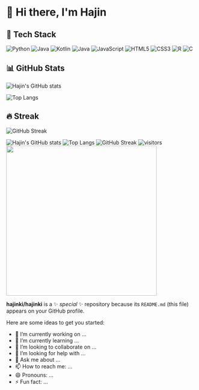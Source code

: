 # 👋 Hi there, I'm Hajin

## 🚀 Tech Stack
![Python](https://img.shields.io/badge/Python-3776AB?style=for-the-badge&logo=python&logoColor=white)
![Java](https://img.shields.io/badge/Java-007396?style=for-the-badge&logo=java&logoColor=white)
![Kotlin](https://img.shields.io/badge/Kotlin-0095D5?style=for-the-badge&logo=kotlin&logoColor=white)
![Java](https://img.shields.io/badge/Java-007396?style=for-the-badge&logo=java&logoColor=white)
![JavaScript](https://img.shields.io/badge/JavaScript-F7DF1E?style=for-the-badge&logo=javascript&logoColor=black)
![HTML5](https://img.shields.io/badge/HTML5-E34F26?style=for-the-badge&logo=html5&logoColor=white)
![CSS3](https://img.shields.io/badge/CSS3-1572B6?style=for-the-badge&logo=css3&logoColor=white)
![R](https://img.shields.io/badge/R-276DC3?style=for-the-badge&logo=r&logoColor=white)
![C](https://img.shields.io/badge/C-00599C?style=for-the-badge&logo=c&logoColor=white)

## 📊 GitHub Stats
![Hajin's GitHub stats](https://github-readme-stats.vercel.app/api?username=hajinki&show_icons=true&theme=tokyonight)

![Top Langs](https://github-readme-stats.vercel.app/api/top-langs/?username=hajinki&layout=compact&theme=tokyonight)

## 🔥 Streak
![GitHub Streak](https://streak-stats.demolab.com/?user=hajinki&theme=tokyonight)

![Hajin's GitHub stats](https://github-readme-stats.vercel.app/api?username=hajinki&show_icons=true&theme=radical)
![Top Langs](https://github-readme-stats.vercel.app/api/top-langs/?username=hajinki&layout=compact&theme=tokyonight)
![GitHub Streak](https://streak-stats.demolab.com/?user=hajinki&theme=dark)
![visitors](https://komarev.com/ghpvc/?username=hajinki&label=Profile%20views&color=0e75b6&style=flat)
<img src="https://media.giphy.com/media/qgQUggAC3Pfv687qPC/giphy.gif" width="400"/>







**hajinki/hajinki** is a ✨ _special_ ✨ repository because its `README.md` (this file) appears on your GitHub profile.

Here are some ideas to get you started:

- 🔭 I’m currently working on ...
- 🌱 I’m currently learning ...
- 👯 I’m looking to collaborate on ...
- 🤔 I’m looking for help with ...
- 💬 Ask me about ...
- 📫 How to reach me: ...
- 😄 Pronouns: ...
- ⚡ Fun fact: ...

